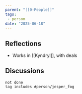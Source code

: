 ```yaml
---
parent: "[[0-People]]"
tags:
 - person
date: "2025-06-18"
---
```

## Reflections
* Works in [[Kyndryl]], with deals
## Discussions
```tasks
not done
tag includes #person/jesper_fog
```

